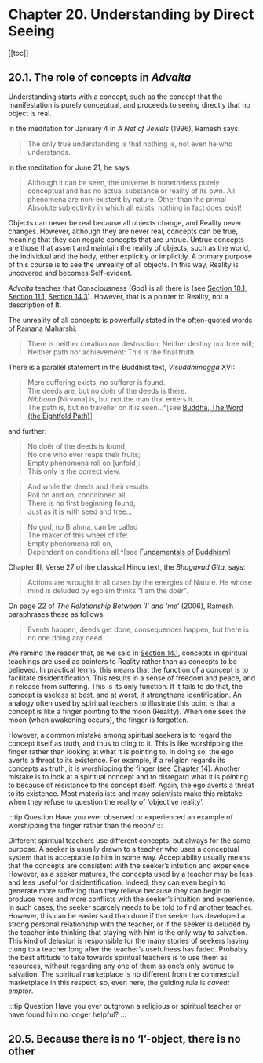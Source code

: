 # Chapter 20. Understanding by Direct Seeing

[[toc]]

## 20.1. The role of concepts in *Advaita*

Understanding starts with a concept, such as the concept that the manifestation is purely conceptual, and proceeds to seeing directly that no object is real.

In the meditation for January 4 in *A Net of Jewels* (1996), Ramesh says:

>The only true understanding is that nothing is, not even he who understands.

In the meditation for June 21, he says:

>Although it can be seen, the universe is nonetheless purely conceptual and has no actual substance or reality of its own. All phenomena are non-existent by nature. Other than the primal Absolute subjectivity in which all exists, nothing in fact does exist!

Objects can never be real because all objects change, and Reality never changes. However, although they are never real, concepts can be true, meaning that they can negate concepts that are untrue. Untrue concepts are those that assert and maintain the reality of objects, such as the world, the individual and the body, either explicitly or implicitly. A primary purpose of this course is to see the unreality of all objects. In this way, Reality is uncovered and becomes Self-evident.

*Advaita* teaches that Consciousness (God) is all there is (see [Section 10.1](/chapter-10-teaching-non-duality/#_10-1-the-metaphysics-of-non-duality), [Section 11.1](/chapter-11-functioning-mind/#_11-1-the-nature-of-duality), [Section 14.3](/chapter-14-religion-belief-non-duality/#_14-3-a-non-dualistic-view-of-god)). However, that is a pointer to Reality, not a description of It.

The unreality of all concepts is powerfully stated in the often-quoted words of Ramana Maharshi:

>There is neither creation nor destruction; Neither destiny nor free will; Neither path nor achievement: This is the final truth.

There is a parallel statement in the Buddhist text, *Visuddhimagga* XVI:

>Mere suffering exists, no sufferer is found.  
The deeds are, but no doër of the deeds is there.  
*Nibbana* [Nirvana] is, but not the man that enters it.  
The path is, but no traveller on it is seen…^[see [Buddha, The Word (the Eightfold Path)](http://www.sacred-texts.com/bud/buddha2.htm)]

and further:

>No doër of the deeds is found,  
No one who ever reaps their fruits;  
Empty phenomena roll on [unfold]:  
This only is the correct view.

>And while the deeds and their results  
Roll on and on, conditioned all,  
There is no first beginning found,  
Just as it is with seed and tree…

>No god, no Brahma, can be called  
The maker of this wheel of life:  
Empty phenomena roll on,  
Dependent on conditions all.^[see [Fundamentals of Buddhism](http://www.angelfire.com/indie/anna_jones1/fundamental.html)]

Chapter III, Verse 27 of the classical Hindu text, the *Bhagavad Gita*, says:

>Actions are wrought in all cases by the energies of Nature. He whose mind is deluded by egoism thinks “I am the doër”.

On page 22 of *The Relationship Between ‘I’ and ‘me’* (2006), Ramesh paraphrases these as follows:

>Events happen, deeds get done, consequences happen, but there is no one doing any deed.

We remind the reader that, as we said in [Section 14.1](/chapter-14-religion-belief-non-duality/#_14-1-the-difference-between-religion-and-non-duality), concepts in spiritual teachings are used as pointers to Reality rather than as concepts to be believed. In practical terms, this means that the function of a concept is to facilitate disidentification. This results in a sense of freedom and peace, and in release from suffering. This is its only function. If it fails to do that, the concept is useless at best, and at worst, it strengthens identification. An analogy often used by spiritual teachers to illustrate this point is that a concept is like a finger pointing to the moon (Reality). When one sees the moon (when awakening occurs), the finger is forgotten.

However, a common mistake among spiritual seekers is to regard the concept itself as truth, and thus to cling to it. This is like worshipping the finger rather than looking at what it is pointing to. In doing so, the ego averts a threat to its existence. For example, if a religion regards its concepts as truth, it is worshipping the finger (see [Chapter 14](/chapter-14-religion-belief-non-duality/)). Another mistake is to look at a spiritual concept and to disregard what it is pointing to because of resistance to the concept itself. Again, the ego averts a threat to its existence. Most materialists and many scientists make this mistake when they refuse to question the reality of ‘objective reality’.

:::tip Question
Have you ever observed or experienced an example of worshipping the finger rather than the moon?
:::

Different spiritual teachers use different concepts, but always for the same purpose. A seeker is usually drawn to a teacher who uses a conceptual system that is acceptable to him in some way. Acceptability usually means that the concepts are consistent with the seeker’s intuition and experience. However, as a seeker matures, the concepts used by a teacher may be less and less useful for disidentification. Indeed, they can even begin to generate more suffering than they relieve because they can begin to produce more and more conflicts with the seeker’s intuition and experience. In such cases, the seeker scarcely needs to be told to find another teacher. However, this can be easier said than done if the seeker has developed a strong personal relationship with the teacher, or if the seeker is deluded by the teacher into thinking that staying with him is the only way to salvation. This kind of delusion is responsible for the many stories of seekers having clung to a teacher long after the teacher’s usefulness has faded. Probably the best attitude to take towards spiritual teachers is to use them as resources, without regarding any one of them as one’s only avenue to salvation. The spiritual marketplace is no different from the commercial marketplace in this respect, so, even here, the guiding rule is *caveat emptor*.

:::tip Question
Have you ever outgrown a religious or spiritual teacher or have found him no longer helpful?
:::





## 20.5. Because there is no ‘I’-object, there is no other